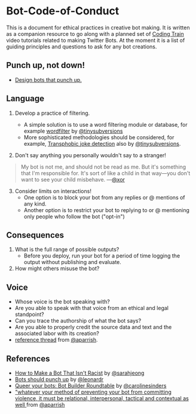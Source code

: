 # Bot-Code-of-Conduct

This is a document for ethical practices in creative bot making. It is written as a companion resource to go along with a planned set of [Coding Train](http://thecodingtrain.com/) video tutorials related to making Twitter Bots. At the moment it is a list of guiding principles and questions to ask for any bot creations.

## Punch up, not down!
* [Design bots that punch up.](https://www.crummy.com/2013/11/27/0)

## Language

1. Develop a practice of filtering.
    * A simple solution is to use a word filtering module or database, for example [wordfilter](https://github.com/dariusk/wordfilter) by [@tinysubversions](https://twitter.com/tinysubversions)
    * More sophisticated methodologies should be considered, for example, [Transphobic joke detection](http://tinysubversions.com/notes/transphobic-joke-detection/) also by [@tinysubversions](https://twitter.com/tinysubversions).

2. Don't say anything you personally wouldn't say to a stranger!
> My bot is not me, and should not be read as me. But it's something that I'm responsible for. It's sort of like a child in that way—you don't want to see your child misbehave. —[@xor](https://twitter.com/xor)

3. Consider limits on interactions!
     * One option is to block your bot from any replies or @ mentions of any kind.
     * Another option is to restrict your bot to replying to or @ mentioning only people who follow the bot ("opt-in")
     
## Consequences
1. What is the full range of possible outputs?
     * Before you deploy, run your bot for a period of time logging the output without publishing and evaluate.
2. How might others misuse the bot?

## Voice
* Whose voice is the bot speaking with? 
* Are you able to speak with that voice from an ethical and legal standpoint?
* Can you trace the authorship of what the bot says?
* Are you able to properly credit the source data and text and the associated labor with its creation?
* [reference thread](https://twitter.com/aparrish/status/1286808606466244608) from [@aparrish](@https://twitter.com/aparrish).

## References
* [How to Make a Bot That Isn't Racist](https://www.vice.com/en/article/mg7g3y/how-to-make-a-not-racist-bot) by [@sarahjeong](https://twitter.com/sarahjeong)
* [Bots should punch up](https://www.crummy.com/2013/11/27/0) by [@leonardr](https://twitter.com/leonardr)
* [Queer your bots: Bot Builder Roundtable](https://www.autostraddle.com/queer-your-bots-the-bot-builder-roundtable-333806/) by [@carolinesinders](https://twitter.com/carolinesinders)
* ["whatever your method of preventing your bot from committing violence, it must be relational, interpersonal, tactical and contextual as well
](https://twitter.com/aparrish/status/713025157607133184) from [@aparrish](@https://twitter.com/aparrish)

